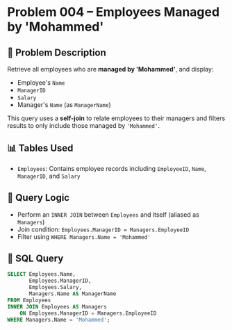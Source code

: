# Problem 004 – Employees Managed by 'Mohammed'

## 🧠 Problem Description

Retrieve all employees who are **managed by 'Mohammed'**, and display:
- Employee's `Name`
- `ManagerID`
- `Salary`
- Manager's `Name` (as `ManagerName`)

This query uses a **self-join** to relate employees to their managers and filters results to only include those managed by `'Mohammed'`.

## 📊 Tables Used

- `Employees`: Contains employee records including `EmployeeID`, `Name`, `ManagerID`, and `Salary`

## 🔗 Query Logic

- Perform an `INNER JOIN` between `Employees` and itself (aliased as `Managers`)
- Join condition: `Employees.ManagerID = Managers.EmployeeID`
- Filter using `WHERE Managers.Name = 'Mohammed'`

## 🧾 SQL Query

```sql
SELECT Employees.Name,
       Employees.ManagerID,
       Employees.Salary,
       Managers.Name AS ManagerName
FROM Employees
INNER JOIN Employees AS Managers
    ON Employees.ManagerID = Managers.EmployeeID
WHERE Managers.Name = 'Mohammed';
